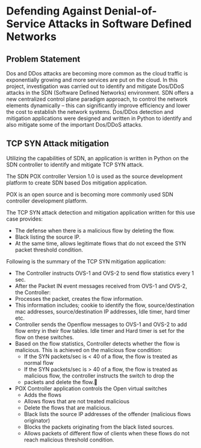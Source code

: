 # Defending Against Denial-of-Service Attacks in Software Defined Networks

## Problem Statement
Dos and DDos attacks are becoming more common as the cloud traffic is exponentially growing and more services are put on the cloud.
In this project, investigation was carried out to identify and mitigate Dos/DDoS attacks in the SDN (Software Defined Networks) environment. 
SDN offers a new centralized control plane paradigm approach, to control the network elements dynamically – this can significantly improve efficiency and lower the cost to establish the network systems. 
Dos/DDos detection and mitigation applications were designed and written in Python to identify and also mitigate some of the important Dos/DDoS attacks.

## TCP SYN Attack mitigation
Utilizing the capabilities of SDN, an application is written in Python on the SDN controller to identify and mitigate TCP SYN attack.

The SDN POX controller Version 1.0 is used as the source development platform to create SDN based Dos mitigation application.

POX is an open source and is becoming more commonly used SDN controller development platform.

The TCP SYN attack detection and mitigation application written for this use case provides: 
* The defense when there is a malicious flow by deleting the flow.
* Black listing the source IP.
* At the same time, allows legitimate flows that do not exceed the SYN packet threshold condition.

Following is the summary of the TCP SYN mitigation application:
* The Controller instructs OVS-1 and OVS-2 to send flow statistics every 1 sec.
* After the Packet IN event messages received from OVS-1 and OVS-2, the Controller: 
* Processes the packet, creates the flow information.
* This information includes; cookie to identify the flow, source/destination mac addresses, source/destination IP addresses, Idle timer, hard timer etc.
* Controller sends the Openflow messages to OVS-1 and OVS-2 to add flow entry in their flow tables. Idle timer and Hard timer is set for the flow on these switches.
* Based on the flow statistics, Controller detects whether the flow is malicious. This is achieved on the malicious flow condition:
    * If the SYN packets/sec is < 40 of a flow, the flow is treated as normal flow
    * If the SYN packets/sec is > 40 of a flow, the flow is treated as malicious flow, the controller instructs the switch to drop the
    * packets and delete the flow.
* POX Controller application controls the Open virtual switches
    * Adds the flows
    * Allows flows that are not treated malicious
    * Delete the flows that are malicious.
    * Black lists the source IP addresses of the offender (malicious flows originator)
    * Blocks the packets originating from the black listed sources.
    * Allows packets of different flow of clients when these flows do not reach malicious threshold condition.



